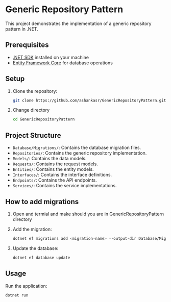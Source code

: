 # Generic Repository Pattern

This project demonstrates the implementation of a generic repository pattern in .NET.

## Prerequisites

- [.NET SDK](https://dotnet.microsoft.com/download) installed on your machine
- [Entity Framework Core](https://docs.microsoft.com/en-us/ef/core/) for database operations

## Setup

1. Clone the repository:
   ```sh
   git clone https://github.com/ashankasr/GenericRepositoryPattern.git
   ```
2. Change directory
   ```sh
   cd GenericRepositoryPattern
   ```

## Project Structure

- `Database/Migrations/`: Contains the database migration files.
- `Repositories/`: Contains the generic repository implementation.
- `Models/`: Contains the data models.
- `Requests/`: Contains the request models.
- `Entities/`: Contains the entity models.
- `Interfaces/`: Contains the interface definitions.
- `Endpoints/`: Contains the API endpoints.
- `Services/`: Contains the service implementations.

## How to add migrations

1. Open and termial and make should you are in GenericRepositoryPattern directory

2. Add the migration:

   ```sh
   dotnet ef migrations add <migration-name> --output-dir Database/Migrations/
   ```

3. Update the database:
   ```sh
   dotnet ef database update
   ```

## Usage

Run the application:

```sh
dotnet run

```
